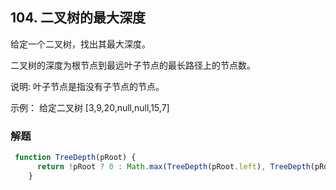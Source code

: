 ## 104. 二叉树的最大深度
给定一个二叉树，找出其最大深度。

二叉树的深度为根节点到最远叶子节点的最长路径上的节点数。

说明: 叶子节点是指没有子节点的节点。

示例：
给定二叉树 [3,9,20,null,null,15,7]

### 解题
```javascript
 function TreeDepth(pRoot) {
      return !pRoot ? 0 : Math.max(TreeDepth(pRoot.left), TreeDepth(pRoot.right)) + 1
    }
```



